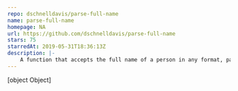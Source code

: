 ```yaml
---
repo: dschnelldavis/parse-full-name
name: parse-full-name
homepage: NA
url: https://github.com/dschnelldavis/parse-full-name
stars: 75
starredAt: 2019-05-31T18:36:13Z
description: |-
    A function that accepts the full name of a person in any format, parses it, and returns its parts { title, first name, middle name, last name, nickname, suffix, [and any parsing errors] }.
---
```


[object Object]
